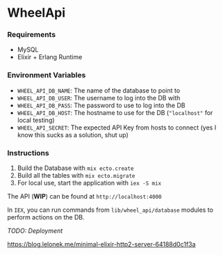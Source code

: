 # WheelApi

### Requirements

- MySQL
- Elixir + Erlang Runtime

### Environment Variables

- `WHEEL_API_DB_NAME`:  The name of the database to point to
- `WHEEL_API_DB_USER`:  The username to log into the DB with
- `WHEEL_API_DB_PASS`:  The password to use to log into the DB
- `WHEEL_API_DB_HOST`:  The hostname to use for the DB (`"localhost"` for local testing)
- `WHEEL_API_SECRET`:   The expected API Key from hosts to connect  (yes I know this sucks as a solution, shut up)

### Instructions

1. Build the Database with `mix ecto.create`
2. Build all the tables with `mix ecto.migrate`
3. For local use, start the application with `iex -S mix`

The API (**WIP**) can be found at `http://localhost:4000`

In `IEX`, you can run commands from `lib/wheel_api/database` modules to perform actions on the DB.

_TODO: Deployment_

https://blog.lelonek.me/minimal-elixir-http2-server-64188d0c1f3a

